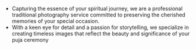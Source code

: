 - Capturing the essence of your spiritual journey, we are a professional traditional photography service committed to preserving the cherished memories of your special occasion.
- With a keen eye for detail and a passion for storytelling, we specialize in creating timeless images that reflect the beauty and significance of your puja ceremony
